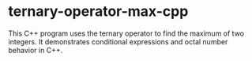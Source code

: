 # ternary-operator-max-cpp
This C++ program uses the ternary operator to find the maximum of two integers. It demonstrates conditional expressions and octal number behavior in C++.
